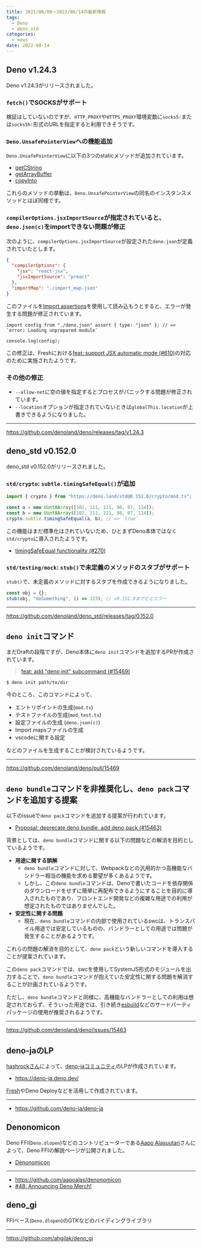 ```yaml
---
title: 2021/08/08〜2022/08/14の最新情報
tags:
  - Deno
  - deno_std
categories:
  - news
date: 2022-08-14
---
```


## Deno v1.24.3

Deno v1.24.3がリリースされました。

### `fetch()`でSOCKSがサポート

検証はしていないのですが、`HTTP_PROXY`や`HTTPS_PROXY`環境変数に`socks5:`または`socks5h:`形式のURLを指定すると利用できそうです。

### `Deno.UnsafePointerView`への機能追加

`Deno.UnsafePointerView`に以下の3つのstaticメソッドが追加されています。

- [getCString](https://doc.deno.land/https://raw.githubusercontent.com/denoland/deno/v1.24.3/cli/dts/lib.deno.unstable.d.ts/~/Deno.UnsafePointerView#getCString)
- [getArrayBuffer](https://doc.deno.land/https://raw.githubusercontent.com/denoland/deno/v1.24.3/cli/dts/lib.deno.unstable.d.ts/~/Deno.UnsafePointerView#getArrayBuffer)
- [copyInto](https://doc.deno.land/https://raw.githubusercontent.com/denoland/deno/v1.24.3/cli/dts/lib.deno.unstable.d.ts/~/Deno.UnsafePointerView#copyInto)

これらのメソッドの挙動は、`Deno.UnsafePointerView`の同名のインスタンスメソッドとほぼ同様です。

### `compilerOptions.jsxImportSource`が指定されていると、`deno.json(c)`をimportできない問題が修正

次のように、`compilerOptions.jsxImportSource`が設定された`deno.json`が定義されていたとします。
    
```json
{
  "compilerOptions": {
    "jsx": "react-jsx",
    "jsxImportSource": "preact"
  },
  "importMap": "./import_map.json"
}
```

このファイルを[Import assertions](https://github.com/tc39/proposal-import-assertions)を使用して読み込もうとすると、エラーが発生する問題が修正されています。

```tsx
import config from "./deno.json" assert { type: "json" }; // => `error: Loading unprepared module`

console.log(config);
```

この修正は、Freshにおける[feat: support JSX automatic mode (#610)](https://github.com/denoland/fresh/pull/610)の対応のために実施されたようです。

### その他の修正
    
- `--allow-net`に空の値を指定するとプロセスがパニックする問題が修正されています。
- `--location`オプションが指定されていないときは`globalThis.location`が上書きできるようになりました。

---

https://github.com/denoland/deno/releases/tag/v1.24.3

## deno_std v0.152.0

deno_std v0.152.0がリリースされました。

### `std/crypto`: `subtle.timingSafeEqual()`が追加

```typescript
import { crypto } from "https://deno.land/std@0.152.0/crypto/mod.ts";

const a = new Uint8Array([102, 111, 111, 98, 97, 114]);
const b = new Uint8Array([102, 111, 111, 98, 97, 114]);
crypto.subtle.timingSafeEqual(a, b); // => `true`
```

この機能はまだ標準化はされていないため、ひとまずDeno本体ではなく`std/crypto`に導入されたようです。

- [timingSafeEqual functionality (#270)](https://github.com/w3c/webcrypto/issues/270)

### `std/testing/mock`: `stub()`で未定義のメソッドのスタブがサポート

`stub()`で、未定義のメソッドに対するスタブを作成できるようになりました。
    
```typescript
const obj = {};
stub(obj, "doSomething", () => 123); // v0.151.0までだとエラー
```

---

https://github.com/denoland/deno_std/releases/tag/0.152.0

## `deno init`コマンド

まだDraftの段階ですが、Deno本体に`deno init`コマンドを追加するPRが作成されています。

> [feat: add "deno init" subcommand (#15469)](https://github.com/denoland/deno/pull/15469)

```shell
$ deno init path/to/dir
```

今のところ、このコマンドによって、

- エントリポイントの生成(`mod.ts`)
- テストファイルの生成(`mod_test.ts`)
- 設定ファイルの生成 (`deno.json(c)`)
- Import mapsファイルの生成
- vscodeに関する設定

などのファイルを生成することが検討されているようです。

---

https://github.com/denoland/deno/pull/15469

## `deno bundle`コマンドを非推奨化し、`deno pack`コマンドを追加する提案

以下のissueで`deno pack`コマンドを追加する提案が行われています。

- [Proposal: deprecate deno bundle, add deno pack (#15463)](https://github.com/denoland/deno/issues/15463)

背景としては、`deno bundle`コマンドに関する以下の問題などの解消を目的としているようです。

- **用途に関する誤解**
  - `deno bundle`コマンドに対して、Webpackなどの汎用的かつ高機能なバンドラー相当の機能を求める要望が多くあるようです。
  - しかし、この`deno bundle`コマンドは、Denoで書いたコードを依存関係のダウンロードをせずに簡単に再配布できるようにすることを目的に導入されたものであり、フロントエンド開発などの複雑な用途での利用が想定されたものではありませんでした。
- **安定性に関する問題**
  - 現在、`deno bundle`コマンドの内部で使用されているswcは、トランスパイル用途では安定しているものの、バンドラーとしての用途では問題が発生することがあるようです。

これらの問題の解消を目的として、`deno pack`という新しいコマンドを導入することが提案されています。

この`deno pack`コマンドでは、swcを使用してSystemJS形式のモジュールを出力することで、`deno bundle`コマンドが抱えていた安定性に関する問題を解消することが計画されているようです。

ただし、`deno bundle`コマンドと同様に、高機能なバンドラーとしての利用は想定されておらず、そういった用途では、引き続き[esbuild](https://deno.land/x/esbuild)などのサードパーティパッケージの使用が推奨されるようです。

---

https://github.com/denoland/deno/issues/15463

## deno-jaのLP

[hashrockさん](https://github.com/hashrock)によって、[deno-jaコミュニティ](https://scrapbox.io/deno-ja/)のLPが作成されています。

- https://deno-ja.deno.dev/

[Fresh](https://github.com/denoland/fresh)やDeno Deployなどを活用して作成されています。

---

- https://github.com/deno-ja/deno-ja

## Denonomicon

Deno FFI(`Deno.dlopen`)などのコントリビューターである[Aapo Alasuutari](https://github.com/aapoalas/denonomicon)さんによって、Deno FFIの解説ページが公開されました。

- [Denonomicon](https://denonomicon.deno.dev/introduction)

---

- https://github.com/aapoalas/denonomicon
- [#48: Announcing Deno Merch!](https://deno.news/archive/48-announcing-deno-merch)

## deno_gi

FFIベース(`Deno.dlopen`)のGTKなどのバイディングライブラリ

---

https://github.com/ahgilak/deno_gi

